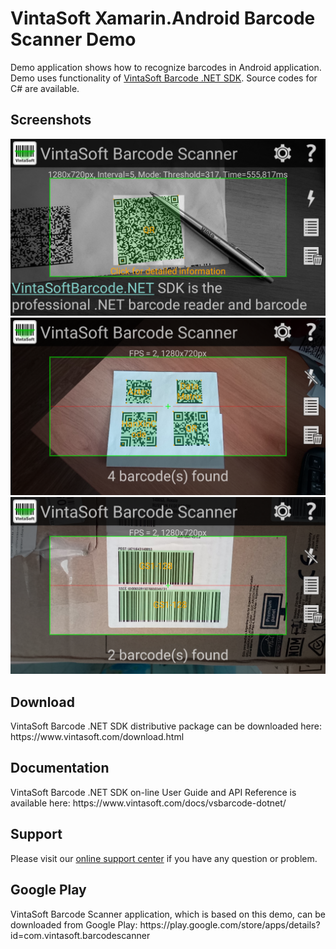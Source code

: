 <h1>VintaSoft Xamarin.Android Barcode Scanner Demo</h1>

Demo application shows how to recognize barcodes in Android application. Demo uses functionality of <a href="https://www.vintasoft.com/vsbarcode-dotnet-index.html">VintaSoft Barcode .NET SDK</a>. Source codes for C# are available.

<h2>Screenshots</h2>
<img src="screenshot-recognize_QR_barcodes.png" alt="Recognize QR barcodes VintaSoft Xamarin.Android Barcode Scanner Demo">

<img src="screenshot-recognize_2D_barcodes.png" alt="Recognize 2D barcodes using VintaSoft Xamarin.Android Barcode Scanner Demo">

<img src="screenshot-recognize_GS1_barcodes.png" alt="Recognize GS1 barcodes using VintaSoft Xamarin.Android Barcode Scanner Demo">


<h2>Download</h2>
VintaSoft Barcode .NET SDK distributive package can be downloaded here: https://www.vintasoft.com/download.html


<h2>Documentation</h2>
VintaSoft Barcode .NET SDK on-line User Guide and API Reference is available here: https://www.vintasoft.com/docs/vsbarcode-dotnet/


<h2>Support</h2>
Please visit our <a href="https://www.vintasoft.com/support/">online support center</a> if you have any question or problem.


<h2>Google Play</h2>
VintaSoft Barcode Scanner application, which is based on this demo, can be downloaded from Google Play: https://play.google.com/store/apps/details?id=com.vintasoft.barcodescanner
